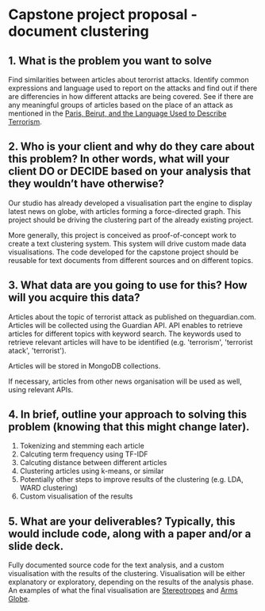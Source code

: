 # Capstone project proposal - document clustering

## 1. What is the problem you want to solve

Find similarities between articles about terorrist attacks. Identify common expressions and language used to report on the attacks and find out if there are differencies in how different attacks are being covered. See if there are any meaningful groups of articles based on the place of an attack as mentioned in the [Paris, Beirut, and the Language Used to Describe Terrorism](https://www.theatlantic.com/international/archive/2015/11/paris-beirut-media-coverage/416457/).


## 2. Who is your client and why do they care about this problem? In other words, what will your client DO or DECIDE based on your analysis that they wouldn’t have otherwise?

Our studio has already developed a visualisation part the engine to display latest news on globe, with articles forming a force-directed graph. This project should be driving the clustering part of the already existing project.

More generally, this project is conceived as proof-of-concept work to create a text clustering system. This system will drive custom made data visualisations. The code developed for the capstone project should be reusable for text documents from different sources and on different topics.


## 3. What data are you going to use for this? How will you acquire this data?

Articles about the topic of terrorist attack as published on theguardian.com. Articles will be collected using the Guardian API. API enables to retrieve articles for different topics with keyword search. The keywords used to retrieve relevant articles will have to be identified (e.g. 'terrorism', 'terrorist atack', 'terrorist').

Articles will be stored in MongoDB collections.

If necessary, articles from other news organisation will be used as well, using relevant APIs.


## 4. In brief, outline your approach to solving this problem (knowing that this might change later).

1. Tokenizing and stemming each article
2. Calcuting term frequency using TF-IDF
3. Calcuting distance between different articles
4. Clustering articles using k-means, or similar
5. Potentially other steps to improve results of the clustering (e.g. LDA, WARD clustering)
6. Custom visualisation of the results


## 5. What are your deliverables? Typically, this would include code, along with a paper and/or a slide deck.

Fully documented source code for the text analysis, and a custom visualisation with the results of the clustering. Visualisation will be either explanatory or exploratory, depending on the results of the analysis phase. An examples of what the final visualisation are [Stereotropes](http://stereotropes.bocoup.com/) and [Arms Globe](https://armsglobe.chromeexperiments.com/).